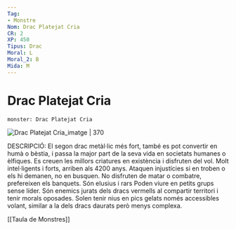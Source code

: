 ```yaml
---
Tag:
- Monstre
Nom: Drac Platejat Cria
CR: 2
XP: 450
Tipus: Drac
Moral: L
Moral_2: B
Mida: M
---
```

# Drac Platejat Cria

```statblock
monster: Drac Platejat Cria
```


![Drac Platejat Cria_imatge | 370](https://static.wikia.nocookie.net/dragons/images/3/32/Baby_Gray.png/revision/latest?cb=20100401222854)

DESCRIPCIÓ: 
El segon drac metàl·lic més fort, també es pot convertir en humà o bèstia, i passa la major part de la seva vida en societats humanes o èlfiques. Es creuen les millors criatures en existència i disfruten del vol. Molt intel·ligents i forts, arriben als 4200 anys. Ataquen injustícies si en troben o els hi demanen, no en busquen. No disfruten de matar o combatre, prefereixen els banquets. Són elusius i rars Poden viure en petits grups sense líder. Són enemics jurats dels dracs vermells al compartir territori i tenir morals oposades. Solen tenir nius en pics gelats només accessibles volant, similar a la dels dracs daurats però menys complexa.

[[Taula de Monstres]]


